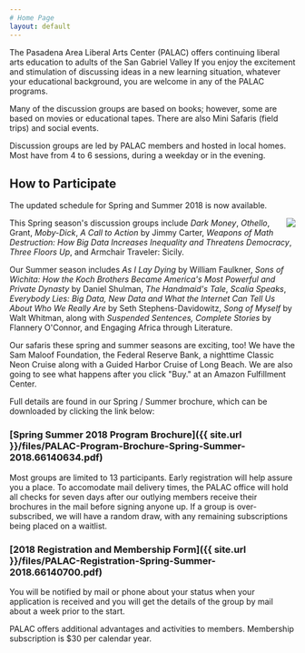 ```yaml
---
# Home Page
layout: default
---
```


The Pasadena Area Liberal Arts Center (PALAC) offers continuing liberal arts education to adults of the San Gabriel Valley If you enjoy the excitement and stimulation of discussing ideas in a new learning situation, whatever your educational background, you are welcome in any of the PALAC programs.

Many of the discussion groups are based on books; however, some are based on movies or educational tapes. There are also Mini Safaris (field trips) and social events.

Discussion groups are led by PALAC members and hosted in local homes. Most have from 4 to 6 sessions, during a weekday or in the evening.

## How to Participate

The updated schedule for Spring and Summer 2018 is now available.

<img src="/images/weapons-of-math-destruction" style="float: right" />This Spring season's discussion groups include _Dark Money_, _Othello_, Grant, _Moby-Dick_, _A Call to Action_ by Jimmy Carter, _Weapons of Math Destruction: How Big Data Increases Inequality and Threatens Democracy_, _Three Floors Up_, and Armchair Traveler: Sicily.

Our Summer season includes _As I Lay Dying_ by William Faulkner, _Sons of Wichita: How the Koch Brothers Became America's Most Powerful and Private Dynasty_ by Daniel Shulman, _The Handmaid's Tale_, _Scalia Speaks_, _Everybody Lies: Big Data, New Data and What the Internet Can Tell Us About Who We Really Are_ by Seth Stephens-Davidowitz, _Song of Myself_ by Walt Whitman, along with _Suspended Sentences, Complete Stories_ by Flannery O'Connor, and Engaging Africa through Literature.

Our safaris these spring and summer seasons are exciting, too!  We have the Sam Maloof Foundation, the Federal Reserve Bank, a nighttime Classic Neon Cruise along with a Guided Harbor Cruise of Long Beach.  We are also going to see what happens after you click "Buy." at an Amazon Fulfillment Center.

Full details are found in our Spring / Summer brochure, which can be downloaded by clicking the link below:

### [Spring Summer 2018 Program Brochure]({{ site.url }}/files/PALAC-Program-Brochure-Spring-Summer-2018.66140634.pdf)

Most groups are limited to 13 participants. Early registration will help assure you a place.  To accomodate mail delivery times, the PALAC office will hold all checks for seven days after our outlying members receive their brochures in the mail before signing anyone up. If a group is over-subscribed, we will have a random draw, with any remaining subscriptions being placed on a waitlist.

### [2018 Registration and Membership Form]({{ site.url }}/files/PALAC-Registration-Spring-Summer-2018.66140700.pdf)

You will be notified by mail or phone about your status when your application is received and you will get the details of the group by mail about a week prior to the start.

PALAC offers additional advantages and activities to members. Membership subscription is $30 per calendar year.
